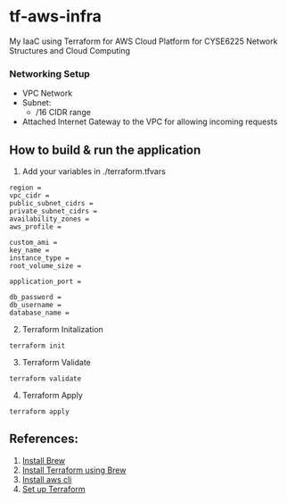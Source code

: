 # tf-aws-infra

My IaaC using Terraform for AWS Cloud Platform for CYSE6225 Network Structures and Cloud Computing

### Networking Setup
- VPC Network
- Subnet:
   - /16 CIDR range
- Attached Internet Gateway to the VPC for allowing incoming requests



## How to build & run the application

1. Add your variables in ./terraform.tfvars

```
region = 
vpc_cidr = 
public_subnet_cidrs = 
private_subnet_cidrs = 
availability_zones = 
aws_profile = 

custom_ami =
key_name =
instance_type =
root_volume_size =

application_port = 

db_password =
db_username =
database_name =
```

2. Terraform Initalization
   
```
terraform init
```

3. Terraform Validate
   
```
terraform validate
```

4. Terraform Apply
   
```
terraform apply
```

## References:
1. [Install Brew](https://brew.sh/)
2. [Install Terraform using Brew](https://developer.hashicorp.com/terraform/tutorials/aws-get-started/install-cli)
3. [Install aws cli](https://docs.aws.amazon.com/cli/latest/userguide/getting-started-install.html)
4. [Set up Terraform](https://developer.hashicorp.com/terraform/install?ajs_aid=ee087ad3-951d-4cf7-bcf4-ebbe422dd887&product_intent=terraform)
